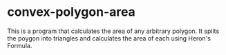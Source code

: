 # convex-polygon-area

This is a program that calculates the area of any arbitrary polygon. It splits the poygon into triangles and calculates the area of each using Heron's Formula. 
